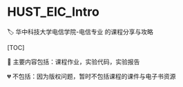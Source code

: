 # HUST_EIC_Intro
:label: 华中科技大学电信学院-电信专业 的课程分享与攻略

[TOC]

:construction: 主要内容包括：课程作业，实验代码，实验报告

:broken_heart: 不包括：因为版权问题，暂时不包括课程的课件与电子书资源

